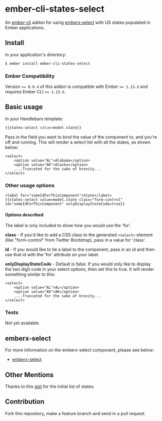 # ember-cli-states-select

An [ember-cli](http://www.ember-cli.com) addon for using 
[emberx-select](https://github.com/thefrontside/emberx-select) with US states populated in Ember
applications.

## Install

In your application's directory:
```bash
$ ember install ember-cli-states-select
```


### Ember Compatibility

Version `>= 0.0.4` of this addon is compatible with Ember `>= 1.13.X` and
requires Ember CLI `>= 1.13.X`.


## Basic usage

In your Handlebars template:

```handlebars
{{states-select value=model.state}}
```

Pass in the field you want to bind the value of the component to, and you're off and running. This will render a select list with all the states, as shown below:

```
<select>
	<option value="AL">Alabama</option>
	<option value="AK">Alaska</option>
	....Truncated for the sake of brevity...
</select>
```

### Other usage options
```
<label for="someIdForThisComponent">State</label>
{{states-select value=model.state class="form-control" id="someIdForThisComponent" onlyDisplayStateCode=true}}
```

#### Options described
The label is only included to show how you would use the 'for'. 

**class** - If you'd like to add a CSS class to the generated `<select>` element (like "form-control" from Twitter Bootstrap), pass in a value for 'class'.

**id** - If you would like to tie a label to the component, pass in an id and then use that id with the 'for' attribute on your label.

**onlyDisplayStateCode** - Default is false. If you would only like to display the two digit code in your select options, then set this to true. It will render something similar to this:

```
<select>
	<option value="AL">AL</option>
	<option value="AK">AK</option>
	....Truncated for the sake of brevity...
</select>
```


### Tests 

Not yet available.

## emberx-select

For more information on the emberx-select component, please see below:

* [emberx-select](https://github.com/thefrontside/emberx-select)

## Other Mentions
Thanks to this [gist](https://gist.github.com/mshafrir/2646763#file-states_titlecase-json) for the initial list of states. 

## Contribution
Fork this repository, make a feature branch and send in a pull request.

